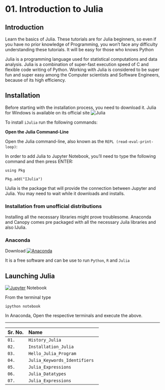 
# 01. Introduction to Julia 
## Introduction 
Learn the basics of Julia. These tutorials are for Julia beginners, so even if you have no prior knowledge of Programming, you won’t face any difficulty understanding these tutorials.
It will be easy for those who knows Python

Julia is a programming language used for statistical computations and data analysis. Julia is a combination of super-fast execution speed of C and flexible code writing of Python. Working with Julia is considered to be super fun and super easy among the Computer scientists and Software Engineers, because of its high efficiency.



## Installation 
Before starting with the installation process, you need to download it. 
Julia for Windows is available on its official site 
![Julia](https://img.shields.io/badge/-Julia-9558B2?style=for-the-badge&logo=julia&logoColor=white)

To install `iJulia` run the following commands:

**Open the Julia Command-Line**

Open the Julia command-line, also known as the 
`REPL (read-eval-print-loop)`:

In order to add Julia to Jupyter Notebook, you’ll need to type the following command and then press ENTER:

`using Pkg`

`Pkg.add("IJulia")`

IJulia is the package that will provide the connection between Jupyter and Julia. You may need to wait while it downloads and installs.

### Installation from unofficial distributions

Installing all the necessary libraries might prove troublesome. 
Anaconda and Canopy comes pre packaged with all the necessary Juila libraries 
and also IJulia. 

### Anaconda

Download [![Anaconda](https://img.shields.io/badge/Anaconda-%2344A833.svg?style=for-the-badge&logo=anaconda&logoColor=white)](https://www.anaconda.com/products/individual)

It is a free software and can be use to run `Python`, `R` and `Julia`

## Launching Julia 

<a href="https://jupyter.org/" target="_blank"><img alt="Jupyter" src="https://img.shields.io/badge/Jupyter-F37626.svg?&style=flat-square&logo=Jupyter&logoColor=white"></a> Notebook

From the terminal type


`ipython notebook`

In Anaconda, Open the respective terminals and execute the above.

---


| Sr. No. | Name     | 
| :-------- | :------- | 
| `01.`      | `History_Julia` |
| `02.`      | `Installation_Julia` |
| `03.`      | `Hello_Julia_Program ` |
| `04.`      | `Julia_Keywords_Identifiers ` |
| `05.`      | `Julia_Expressions ` |
| `06.`      | `Julia_Datatypes` |
| `07.`      | `Julia_Expressions ` |















  
